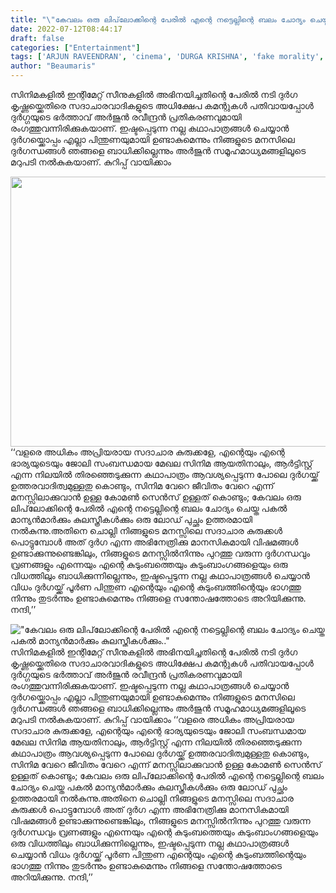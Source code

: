 ```yaml
---
title: "\"കേവലം ഒരു ലിപ്‌ലോക്കിന്റെ പേരിൽ എന്റെ നട്ടെല്ലിന്റെ ബലം ചോദ്യം ചെയ്ത പകൽ മാന്യൻമാർക്കും കുലസ്ത്രീകൾക്കും..\""
date: 2022-07-12T08:44:17
draft: false
categories: ["Entertainment"]
tags: ['ARJUN RAVEENDRAN', 'cinema', 'DURGA KRISHNA', 'fake morality', 'Featured']
author: "Beaumaris"
---
```


സിനിമകളിൽ ഇന്റിമേറ്റ് സീനുകളിൽ അഭിനയിച്ചതിന്റെ പേരിൽ നടി ദുർഗ കൃഷ്ണയ്ക്കെതിരെ സദാചാരവാദികളുടെ അധിക്ഷേപ കമന്റുകൾ പതിവായപ്പോൾ ദുർഗ്ഗയുടെ ഭർത്താവ് അർജുൻ രവീന്ദ്രൻ പ്രതികരണവുമായി രംഗത്തുവന്നിരിക്കുകയാണ്. ഇഷ്ടപ്പെടുന്ന നല്ല കഥാപാത്രങ്ങൾ ചെയ്യാൻ ദുർഗയ്ക്കൊപ്പം എല്ലാ പിന്തുണയുമായി ഉണ്ടാകുമെന്നും നിങ്ങളുടെ മനസിലെ ദുർഗന്ധങ്ങൾ ഞങ്ങളെ ബാധിക്കില്ലെന്നും അർജുൻ സമൂഹമാധ്യമങ്ങളിലൂടെ മറുപടി നൽകുകയാണ്. കുറിപ്പ് വായിക്കാം

<img class="wp-image-342529 aligncenter" src="https://cdn.boolokam.com/articles/2022/07/WFWFR2.jpg" alt="" width="768" height="432" />‘‘വളരെ അധികം അപ്രിയരായ സദാചാര കുരുക്കളേ, എന്റെയും എന്റെ ഭാര്യയുടെയും ജോലി സംബന്ധമായ മേഖല സിനിമ ആയതിനാലും, ആർട്ടിസ്റ്റ് എന്ന നിലയിൽ തിരഞ്ഞെടുക്കുന്ന കഥാപാത്രം ആവശ്യപ്പെടുന്ന പോലെ ദുർഗയ്ക്ക് ഉത്തരവാദിത്വമുള്ളതു കൊണ്ടും, സിനിമ വേറെ ജീവിതം വേറെ എന്ന് മനസ്സിലാക്കുവാൻ ഉള്ള കോമൺ സെൻസ് ഉള്ളത് കൊണ്ടും; കേവലം ഒരു ലിപ്‌ലോക്കിന്റെ പേരിൽ എന്റെ നട്ടെല്ലിന്റെ ബലം ചോദ്യം ചെയ്ത പകൽ മാന്യൻമാർക്കും കുലസ്ത്രീകൾക്കും ഒരു ലോഡ് പുച്ഛം ഉത്തരമായി നൽകുന്നു.അതിനെ ചൊല്ലി നിങ്ങളുടെ മനസ്സിലെ സദാചാര കുരുക്കൾ പൊട്ടുമ്പോൾ അത് ദുർഗ എന്ന അഭിനേത്രിക്കു മാനസികമായി വിഷമങ്ങൾ ഉണ്ടാക്കുന്നുണ്ടെങ്കിലും, നിങ്ങളുടെ മനസ്സിൽനിന്നും പുറത്തു വരുന്ന ദുർഗന്ധവും വ്രണങ്ങളും എന്നെയും എന്റെ കുടുംബത്തെയും കുടുംബാംഗങ്ങളെയും ഒരു വിധത്തിലും ബാധിക്കുന്നില്ലെന്നും, ഇഷ്ടപ്പെടുന്ന നല്ല കഥാപാത്രങ്ങൾ ചെയ്യാൻ വിധം ദുർഗയ്ക്ക് പൂർണ പിന്തുണ എന്റെയും എന്റെ കുടുംബത്തിന്റെയും ഭാഗത്തു നിന്നും തുടർന്നും ഉണ്ടാകുമെന്നും നിങ്ങളെ സന്തോഷത്തോടെ അറിയിക്കുന്നു. നന്ദി,’’


!["കേവലം ഒരു ലിപ്‌ലോക്കിന്റെ പേരിൽ എന്റെ നട്ടെല്ലിന്റെ ബലം ചോദ്യം ചെയ്ത പകൽ മാന്യൻമാർക്കും കുലസ്ത്രീകൾക്കും.."](https://cdn.boolokam.com/articles/2022/07/WFWFR2.jpg)സിനിമകളിൽ ഇന്റിമേറ്റ് സീനുകളിൽ അഭിനയിച്ചതിന്റെ പേരിൽ നടി ദുർഗ കൃഷ്ണയ്ക്കെതിരെ സദാചാരവാദികളുടെ അധിക്ഷേപ കമന്റുകൾ പതിവായപ്പോൾ ദുർഗ്ഗയുടെ ഭർത്താവ് അർജുൻ രവീന്ദ്രൻ പ്രതികരണവുമായി രംഗത്തുവന്നിരിക്കുകയാണ്. ഇഷ്ടപ്പെടുന്ന നല്ല കഥാപാത്രങ്ങൾ ചെയ്യാൻ ദുർഗയ്ക്കൊപ്പം എല്ലാ പിന്തുണയുമായി ഉണ്ടാകുമെന്നും നിങ്ങളുടെ മനസിലെ ദുർഗന്ധങ്ങൾ ഞങ്ങളെ ബാധിക്കില്ലെന്നും അർജുൻ സമൂഹമാധ്യമങ്ങളിലൂടെ മറുപടി നൽകുകയാണ്. കുറിപ്പ് വായിക്കാം ‘‘വളരെ അധികം അപ്രിയരായ സദാചാര കുരുക്കളേ, എന്റെയും എന്റെ ഭാര്യയുടെയും ജോലി സംബന്ധമായ മേഖല സിനിമ ആയതിനാലും, ആർട്ടിസ്റ്റ് എന്ന നിലയിൽ തിരഞ്ഞെടുക്കുന്ന കഥാപാത്രം ആവശ്യപ്പെടുന്ന പോലെ ദുർഗയ്ക്ക് ഉത്തരവാദിത്വമുള്ളതു കൊണ്ടും, സിനിമ വേറെ ജീവിതം വേറെ എന്ന് മനസ്സിലാക്കുവാൻ ഉള്ള കോമൺ സെൻസ് ഉള്ളത് കൊണ്ടും; കേവലം ഒരു ലിപ്‌ലോക്കിന്റെ പേരിൽ എന്റെ നട്ടെല്ലിന്റെ ബലം ചോദ്യം ചെയ്ത പകൽ മാന്യൻമാർക്കും കുലസ്ത്രീകൾക്കും ഒരു ലോഡ് പുച്ഛം ഉത്തരമായി നൽകുന്നു.അതിനെ ചൊല്ലി നിങ്ങളുടെ മനസ്സിലെ സദാചാര കുരുക്കൾ പൊട്ടുമ്പോൾ അത് ദുർഗ എന്ന അഭിനേത്രിക്കു മാനസികമായി വിഷമങ്ങൾ ഉണ്ടാക്കുന്നുണ്ടെങ്കിലും, നിങ്ങളുടെ മനസ്സിൽനിന്നും പുറത്തു വരുന്ന ദുർഗന്ധവും വ്രണങ്ങളും എന്നെയും എന്റെ കുടുംബത്തെയും കുടുംബാംഗങ്ങളെയും ഒരു വിധത്തിലും ബാധിക്കുന്നില്ലെന്നും, ഇഷ്ടപ്പെടുന്ന നല്ല കഥാപാത്രങ്ങൾ ചെയ്യാൻ വിധം ദുർഗയ്ക്ക് പൂർണ പിന്തുണ എന്റെയും എന്റെ കുടുംബത്തിന്റെയും ഭാഗത്തു നിന്നും തുടർന്നും ഉണ്ടാകുമെന്നും നിങ്ങളെ സന്തോഷത്തോടെ അറിയിക്കുന്നു. നന്ദി,’’
